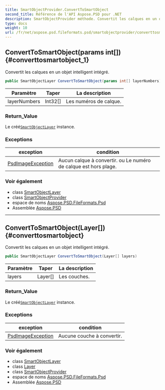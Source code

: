 ```yaml
---
title: SmartObjectProvider.ConvertToSmartObject
second_title: Référence de l'API Aspose.PSD pour .NET
description: SmartObjectProvider méthode. Convertit les calques en un objet intelligent intégré.
type: docs
weight: 10
url: /fr/net/aspose.psd.fileformats.psd/smartobjectprovider/converttosmartobject/
---
```

## ConvertToSmartObject(params int[]) {#converttosmartobject_1}

Convertit les calques en un objet intelligent intégré.

```csharp
public SmartObjectLayer ConvertToSmartObject(params int[] layerNumbers)
```

| Paramètre | Taper | La description |
| --- | --- | --- |
| layerNumbers | Int32[] | Les numéros de calque. |

### Return_Value

Le créé[`SmartObjectLayer`](../../../aspose.psd.fileformats.psd.layers.smartobjects/smartobjectlayer/) instance.

### Exceptions

| exception | condition |
| --- | --- |
| [PsdImageException](../../../aspose.psd.coreexceptions.imageformats/psdimageexception/) | Aucun calque à convertir. ou Le numéro de calque est hors plage. |

### Voir également

* class [SmartObjectLayer](../../../aspose.psd.fileformats.psd.layers.smartobjects/smartobjectlayer/)
* class [SmartObjectProvider](../)
* espace de noms [Aspose.PSD.FileFormats.Psd](../../smartobjectprovider/)
* Assemblée [Aspose.PSD](../../../)

---

## ConvertToSmartObject(Layer[]) {#converttosmartobject}

Convertit les calques en un objet intelligent intégré.

```csharp
public SmartObjectLayer ConvertToSmartObject(Layer[] layers)
```

| Paramètre | Taper | La description |
| --- | --- | --- |
| layers | Layer[] | Les couches. |

### Return_Value

Le créé[`SmartObjectLayer`](../../../aspose.psd.fileformats.psd.layers.smartobjects/smartobjectlayer/) instance.

### Exceptions

| exception | condition |
| --- | --- |
| [PsdImageException](../../../aspose.psd.coreexceptions.imageformats/psdimageexception/) | Aucune couche à convertir. |

### Voir également

* class [SmartObjectLayer](../../../aspose.psd.fileformats.psd.layers.smartobjects/smartobjectlayer/)
* class [Layer](../../../aspose.psd.fileformats.psd.layers/layer/)
* class [SmartObjectProvider](../)
* espace de noms [Aspose.PSD.FileFormats.Psd](../../smartobjectprovider/)
* Assemblée [Aspose.PSD](../../../)


